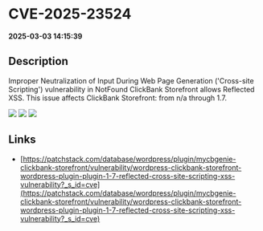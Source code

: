 # CVE-2025-23524

**2025-03-03 14:15:39**

## Description
Improper Neutralization of Input During Web Page Generation ('Cross-site Scripting') vulnerability in NotFound ClickBank Storefront allows Reflected XSS. This issue affects ClickBank Storefront: from n/a through 1.7.

![](https://img.shields.io/static/v1?label=Score&message=7.1&color=red)
![](https://img.shields.io/static/v1?label=Severity&message=HIGH&color=red)
![](https://img.shields.io/static/v1?label=CWE&message=XSS&color=green)

## Links
- [https://patchstack.com/database/wordpress/plugin/mycbgenie-clickbank-storefront/vulnerability/wordpress-clickbank-storefront-wordpress-plugin-plugin-1-7-reflected-cross-site-scripting-xss-vulnerability?_s_id=cve](https://patchstack.com/database/wordpress/plugin/mycbgenie-clickbank-storefront/vulnerability/wordpress-clickbank-storefront-wordpress-plugin-plugin-1-7-reflected-cross-site-scripting-xss-vulnerability?_s_id=cve)

